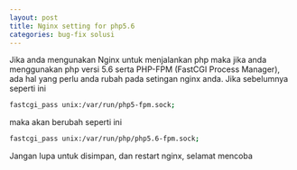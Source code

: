 ```yaml
---
layout: post
title: Nginx setting for php5.6
categories: bug-fix solusi
---
```


Jika anda mengunakan Nginx untuk menjalankan php maka jika anda menggunakan php versi 5.6 serta PHP-FPM (FastCGI Process Manager), ada hal yang perlu anda rubah pada setingan nginx anda. Jika sebelumnya seperti ini

```bash
fastcgi_pass unix:/var/run/php5-fpm.sock;
```

maka akan berubah seperti ini

```bash
fastcgi_pass unix:/var/run/php/php5.6-fpm.sock;
```

Jangan lupa untuk disimpan, dan restart nginx, selamat mencoba